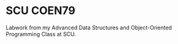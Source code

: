 # SCU COEN79
Labwork from my Advanced Data Structures and Object-Oriented Programming Class at SCU.
